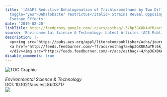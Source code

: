 ```yaml
---
title: '[ASAP] Reductive Dehalogenation of Trichloromethane by Two Different <italic
  toggle="yes">Dehalobacter restrictus</italic> Strains Reveal Opposing Dual Element
  Isotope Effects'
date: '2019-02-20'
linkTitle: http://feedproxy.google.com/~r/acs/esthag/~3/hp3GX8KAuYM/acs.est.8b03717
source: 'Environmental Science & Technology: Latest Articles (ACS Publications)'
description: |-
  <p><img src="https://pubs.acs.org/appl/literatum/publisher/achs/journals/content/esthag/0/esthag.ahead-of-print/acs.est.8b03717/20190220/images/medium/es-2018-03717x_0007.gif" alt="TOC Graphic"/></p><div><cite>Environmental Science & Technology</cite></div><div>DOI: 10.1021/acs.est.8b03717</div><div class="feedflare">
  <a href="http://feeds.feedburner.com/~ff/acs/esthag?a=hp3GX8KAuYM:6k_zHulFhpk:yIl2AUoC8zA"><img src="http://feeds.feedburner.com/~ff/acs/esthag?d=yIl2AUoC8zA" border="0"></img></a>
  </div><img src="http://feeds.feedburner.com/~r/acs/esthag/~4/hp3GX8KAuYM" height="1" width="1" ...
disable_comments: true
---
```

<p><img src="https://pubs.acs.org/appl/literatum/publisher/achs/journals/content/esthag/0/esthag.ahead-of-print/acs.est.8b03717/20190220/images/medium/es-2018-03717x_0007.gif" alt="TOC Graphic"/></p><div><cite>Environmental Science & Technology</cite></div><div>DOI: 10.1021/acs.est.8b03717</div><div class="feedflare">
<a href="http://feeds.feedburner.com/~ff/acs/esthag?a=hp3GX8KAuYM:6k_zHulFhpk:yIl2AUoC8zA"><img src="http://feeds.feedburner.com/~ff/acs/esthag?d=yIl2AUoC8zA" border="0"></img></a>
</div><img src="http://feeds.feedburner.com/~r/acs/esthag/~4/hp3GX8KAuYM" height="1" width="1" ...